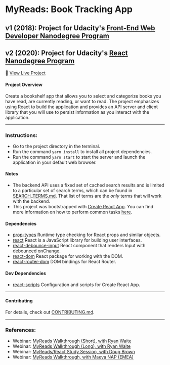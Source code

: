 # MyReads:  Book Tracking App

## v1 (2018):  Project for Udacity's [Front-End Web Developer Nanodegree Program](https://www.udacity.com/course/front-end-web-developer-nanodegree--nd001)

## v2 (2020):  Project for Udacity's [React Nanodegree Program](https://www.udacity.com/course/react-nanodegree--nd019)

:link: [View Live Project](https://myreads-book-tracking-app-ll.netlify.com/)

#### Project Overview

Create a bookshelf app that allows you to select and categorize books you have read, are currently reading, or want to read. The project emphasizes using React to build the application and provides an API server and client library that you will use to persist information as you interact with the application.

---

### Instructions:

* Go to the project directory in the terminal.
* Run the command `yarn install` to install all project dependencies.
* Run the command `yarn start` to start the server and launch the application in your default web browser.

#### Notes
* The backend API uses a fixed set of cached search results and is limited to a particular set of search terms, which can be found in [SEARCH_TERMS.md](SEARCH_TERMS.md). That list of terms are the _only_ terms that will work with the backend.
* This project was bootstrapped with [Create React App](https://github.com/facebookincubator/create-react-app). You can find more information on how to perform common tasks [here](https://github.com/facebookincubator/create-react-app/blob/master/packages/react-scripts/template/README.md).

#### Dependencies
* [prop-types](https://github.com/facebook/prop-types) Runtime type checking for React props and similar objects.
* [react](https://github.com/facebook/react) React is a JavaScript library for building user interfaces.
* [react-debounce-input](https://github.com/nkbt/react-debounce-input) React component that renders Input with debounced onChange.
* [react-dom](https://github.com/facebook/react) React package for working with the DOM.
* [react-router-dom](https://github.com/ReactTraining/react-router) DOM bindings for React Router.

#### Dev Dependencies
* [react-scripts](https://github.com/facebook/create-react-app) Configuration and scripts for Create React App.

---

#### Contributing

For details, check out [CONTRIBUTING.md](CONTRIBUTING.md).

---

### References:

* Webinar: [MyReads Walkthrough (Short), with Ryan Waite](https://www.youtube.com/watch?v=N8bU1oWlLwY)
* Webinar: [MyReads Walkthrough (Long), with Ryan Waite](https://www.youtube.com/watch?v=acJHkd6K5kI)
* Webinar: [MyReads/React Study Session, with Doug Brown](https://www.youtube.com/watch?v=OcL7-7cRpkQ)
* Webinar: [MyReads Walkthrough, with Maeva NAP (EMEA)](https://www.youtube.com/watch?v=i6L2jLHV9j8)
